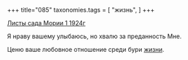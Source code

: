+++
title="085"
taxonomies.tags = [
 "жизнь",
]
+++

[Листы сада Мории 1 1924г](/agni/1924)

Я нраву вашему улыбаюсь, но хвалю за преданность Мне.   

Ценю ваше любовное отношение среди бури [жизни](/tags/жизнь).   


